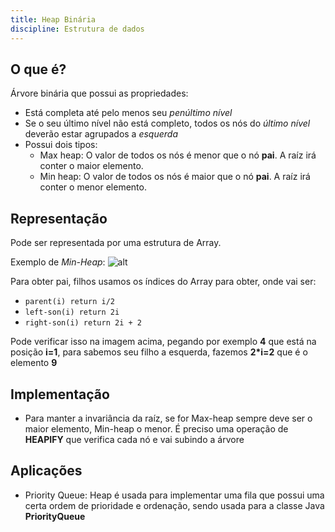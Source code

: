 ```yaml
---
title: Heap Binária
discipline: Estrutura de dados
---
```


## O que é?

Árvore binária que possui as propriedades:

- Está completa até pelo menos seu *penúltimo nível*
- Se o seu último nível não está completo, todos os nós do *último nível* deverão estar agrupados a *esquerda*
- Possui dois tipos:
    - Max heap: O valor de todos os nós é menor que o nó **pai**. A raíz irá conter o maior elemento.
    - Min heap: O valor de todos os nós é maior que o nó **pai**. A raíz irá conter o menor elemento.

## Representação

Pode ser representada por uma estrutura de Array.

Exemplo de *Min-Heap*:
![alt](https://codigocomcafe.files.wordpress.com/2010/09/heap1.png)

Para obter pai, filhos usamos os índices do Array para obter, onde vai ser:

- `parent(i) return i/2`
- `left-son(i) return 2i`
- `right-son(i) return 2i + 2`

Pode verificar isso na imagem acima, pegando por exemplo **4** que está na posição **i=1**, para sabemos seu filho a esquerda, fazemos **2*i=2** que é o elemento **9**


## Implementação

- Para manter a invariância da raíz, se for Max-heap sempre deve ser o maior elemento, Min-heap o menor. É preciso uma operação de **HEAPIFY** que verifica cada nó e vai subindo a árvore


## Aplicações
- Priority Queue: Heap é usada para implementar uma fila que possui uma certa ordem de prioridade e ordenação, sendo usada para a classe Java **PriorityQueue**
